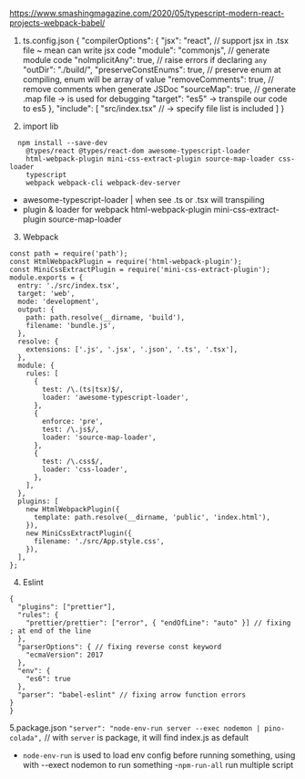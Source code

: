 https://www.smashingmagazine.com/2020/05/typescript-modern-react-projects-webpack-babel/

1. ts.config.json
   {
   "compilerOptions": {
   "jsx": "react", // support jsx in .tsx file ~ mean can write jsx code
   "module": "commonjs", // generate module code
   "noImplicitAny": true, // raise errors if declaring `any`
   "outDir": "./build/",
   "preserveConstEnums": true, // preserve enum at compiling, enum will be array of value
   "removeComments": true, // remove comments when generate JSDoc
   "sourceMap": true, // generate .map file -> is used for debugging
   "target": "es5" -> transpile our code to es5
   },
   "include": [
   "src/index.tsx" // -> specify file list is included
   ]
   }

2. import lib

```
  npm install --save-dev
    @types/react @types/react-dom awesome-typescript-loader
    html-webpack-plugin mini-css-extract-plugin source-map-loader css-loader
    typescript
    webpack webpack-cli webpack-dev-server
```

- awesome-typescript-loader | when see .ts or .tsx will transpiling
- plugin & loader for webpack
  html-webpack-plugin mini-css-extract-plugin source-map-loader

3. Webpack

```
const path = require('path');
const HtmlWebpackPlugin = require('html-webpack-plugin');
const MiniCssExtractPlugin = require('mini-css-extract-plugin');
module.exports = {
  entry: './src/index.tsx',
  target: 'web',
  mode: 'development',
  output: {
    path: path.resolve(__dirname, 'build'),
    filename: 'bundle.js',
  },
  resolve: {
    extensions: ['.js', '.jsx', '.json', '.ts', '.tsx'],
  },
  module: {
    rules: [
      {
        test: /\.(ts|tsx)$/,
        loader: 'awesome-typescript-loader',
      },
      {
        enforce: 'pre',
        test: /\.js$/,
        loader: 'source-map-loader',
      },
      {
        test: /\.css$/,
        loader: 'css-loader',
      },
    ],
  },
  plugins: [
    new HtmlWebpackPlugin({
      template: path.resolve(__dirname, 'public', 'index.html'),
    }),
    new MiniCssExtractPlugin({
      filename: './src/App.style.css',
    }),
  ],
};
```

4. Eslint

```
{
  "plugins": ["prettier"],
  "rules": {
    "prettier/prettier": ["error", { "endOfLine": "auto" }] // fixing ; at end of the line
  },
  "parserOptions": { // fixing reverse const keyword
    "ecmaVersion": 2017
  },
  "env": {
    "es6": true
  },
  "parser": "babel-eslint" // fixing arrow function errors
}
}
```

5.package.json
`"server": "node-env-run server --exec nodemon | pino-colada",` // with `server` is package, it will find index.js as default

- `node-env-run` is used to load env config before running something, using with --exect nodemon to run something -`npm-run-all` run multiple script


